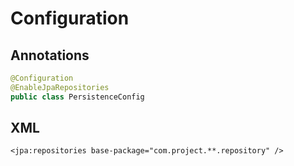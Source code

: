 # Configuration

## Annotations

```java
@Configuration
@EnableJpaRepositories
public class PersistenceConfig
```

## XML

```markup
<jpa:repositories base-package="com.project.**.repository" />
```

